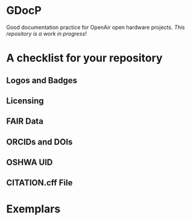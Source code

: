 # GDocP
Good documentation practice for OpenAir open hardware projects. _This repository is a work in progress!_

# A checklist for your repository
## Logos and Badges

## Licensing

## FAIR Data

## ORCIDs and DOIs

## OSHWA UID

## CITATION.cff File

# Exemplars
